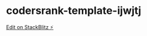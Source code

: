 # codersrank-template-ijwjtj

[Edit on StackBlitz ⚡️](https://stackblitz.com/edit/codersrank-template-ijwjtj)